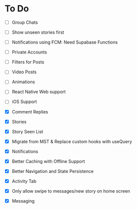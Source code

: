 # To Do

-   [ ] Group Chats
-   [ ] Show unseen stories first
-   [ ] Notifications using FCM: Need Supabase Functions
-   [ ] Private Accounts
-   [ ] Filters for Posts
-   [ ] Video Posts
-   [ ] Animations
-   [ ] React Native Web support
-   [ ] iOS Support

-   [x] Comment Replies
-   [x] Stories
-   [x] Story Seen List
-   [x] Migrate from MST & Replace custom hooks with useQuery
-   [x] Notifications
-   [x] Better Caching with Offline Support
-   [x] Better Navigation and State Persistence
-   [x] Activity Tab
-   [x] Only allow swipe to messages/new story on home screen
-   [x] Messaging
